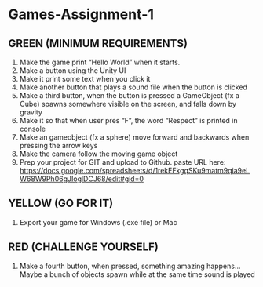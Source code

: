 # Games-Assignment-1

## GREEN (MINIMUM REQUIREMENTS)
1. Make the game print “Hello World” when it starts.
2. Make a button using the Unity UI
3. Make it print some text when you click it
4. Make another button that plays a sound file when the button is clicked
5. Make a third button, when the button is pressed a GameObject (fx a Cube) spawns somewhere visible on the
screen, and falls down by gravity
6. Make it so that when user pres “F”, the word “Respect” is printed in console
7. Make an gameobject (fx a sphere) move forward and backwards when pressing the arrow keys
8. Make the camera follow the moving game object
9. Prep your project for GIT and upload to Github. paste URL here:
https://docs.google.com/spreadsheets/d/1rekEFkgqSKu9matm9qia9eLW68W9Ph06gJIoglDCJ68/edit#gid=0
## YELLOW (GO FOR IT)
1. Export your game for Windows (.exe file) or Mac
## RED (CHALLENGE YOURSELF)
1. Make a fourth button, when pressed, something amazing happens… Maybe a bunch of objects spawn while
at the same time sound is played
